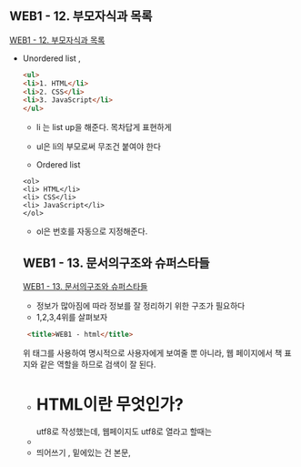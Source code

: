 ## WEB1 - 12. 부모자식과 목록
[WEB1 - 12. 부모자식과 목록](https://www.youtube.com/watch?v=aUtnyev_1vg&list=PL2Mkwvh6s7KI1Wb3COvfpVUZi46XG322g&index=12)
- Unordered list ,<ul>
```html
<ul>
<li>1. HTML</li>
<li>2. CSS</li>
<li>3. JavaScript</li>
</ul>
```  
- li 는 list up을 해준다. 목차답게 표현하게
- ul은 li의 부모로써 무조건 붙여야 한다

- Ordered list
```
<ol>
<li> HTML</li>
<li> CSS</li>
<li> JavaScript</li>
</ol>
```
- ol은 번호를 자동으로 지정해준다. 

## WEB1 - 13. 문서의구조와 슈퍼스타들
[WEB1 - 13. 문서의구조와 슈퍼스타들](https://www.youtube.com/watch?v=sVt5nyz3Gdo&list=PL2Mkwvh6s7KI1Wb3COvfpVUZi46XG322g&index=13)
- 정보가 많아짐에 따라 정보를 잘 정리하기 위한 구조가 필요하다
- 1,2,3,4위를 살펴보자
```html
 <title>WEB1 - html</title>
```
위 태그를 사용하여 명시적으로 사용자에게 보여줄 뿐 아니라, 웹 페이지에서 책 표지와 같은 역할을 하므로 검색이 잘 된다. 
- <h1>HTML이란 무엇인가?</h1> utf8로 작성했는데, 웹페이지도 utf8로 열라고 할때는 
- <meta charset = "utf-8">
- 띄어쓰기 , 밑에있는 건 본문, <title>과 <metacharset은 이 웹페이지는 utf8로 저장되 있다> 
- 제목은 !doctype html, html을 최상단에. head /head 본문은 body
- 위키피디아 -  페이지소스보기에서 html 태그 확인해보자
  
```html

<!doctype html>
<html>

<head>
<title>WEB1 - html</title>
<meta charset = "utf-8">
<h1>HTML이란 무엇인가?</h1>
</head>


<body>
<ul>
<li>1. HTML</li>
<li>2. CSS</li>
<li>3. JavaScript</li>
</ul>

<h1>HTML</h1>
Hypertext Markup Language (HTML) is the standard markup Language for creating
web pages and<br><br><br>web applications.

Hypertext Markup Language (HTML) is the standard markup Language for creating
web pages and web applications.
Hypertext Markup Language (HTML)</p><p> is the standard markup Language for creating
web pages and web applications.

Hypertext Markup Language (HTML) is the standard markup Language for creating
web pages and web applications.
Hypertext Markup Language (HTML) is the standard markup Language for creating
web pages and web applications.
Hypertext Markup Language (HTML)</p><p style = "margin - top:45px;"> is the standard markup Language for creating
web pages and web applications.

<img src="covid19.jpg" width = '100%'>

```

## WEB1 - 14. HTML 태그의 제왕
[WEB1 - 14. HTML 태그의 제왕](https://www.youtube.com/watch?v=V3pkC1hE-as&list=PL2Mkwvh6s7KI1Wb3COvfpVUZi46XG322g&index=14)
- 태그의 킹 등장!
- 도시의 길과 인체 혈관과 같은 것이다. 이게 없으면 정보 혁명도 일어나지 않았을 것이야.. 뭔데 대체 이게 ??
- HyperText - anchor의 첫글자를 딴 'a' a tag는 대체 뭘까요?
## link 다!
```html
<p><a href="https://www.w3.org/TR/html5/" target="_blank" title = "html5 specification">Hypertext Markup Language (HTML)</a> is the standard markup Language for creating
web pages and<br><br><br>web applications.
```

- href =>링크 주소 걸기
- target="_blank" => 새 탭으로 열기
- title = "html5 specification" => 마우스 대면 툴팁 보이게 하기

## WEB1 - 15. 웹사이트 완성
[WEB1 - 15. 웹사이트 완성](https://www.youtube.com/watch?v=w5S0GACgL3U&list=PL2Mkwvh6s7KI1Wb3COvfpVUZi46XG322g&index=15)
 - WEB을 index.html에 링크를 걸어보자
```html
<!doctype html>
<html>

<head>
<title>WEB1 -HTML</title> // 1.title은  페이지별 소제목으로 바꿔준다
<meta charset = "utf-8">
<h1>HTML이란 무엇인가?</h1>
</head>

<body>
<h1><a href="index.html"> WEB</a></h1>
<ol>
<li><a href="1.html"> HTML</a></li> 2. 각각의 페이지를 atom에서 만들어서 작성한다
<li><a href="2.html"> CSS</a></li>
<li><a href="3.html"> JavaScript</a></li>
</ol>

<h2>CSS</h2>
<p>
 본문
</p>
</body>
</html>
``` 

## WEB1 - 16. 원시웹
[WEB1 - 16. 원시웹](https://www.youtube.com/watch?v=pYOEy_mAMpI&list=PL2Mkwvh6s7KI1Wb3COvfpVUZi46XG322g&index=16)
- 웹 페이지 만들기 & 인터넷을 통해 누구나 가져갈 수 있게 하기
- 정보기술을 바라보는 관전포인트를 넓혀보자
- Internet 전체 안에 web이 존재하고, 인터넷 안에 수많은 다른 서비스가 존재한다.
- 웹의 출현 LHC=> 입자를 보는 현미경 같은 것 
- 팀 버너스리 Enquire를 만듬 - 웹의 전신
- 1990년에 연구소에 인터넷이 들어오면서 버너스리가 그걸 합하면서 웹페이지와 www를 만들고, 웹서버를 만들고
- http://info.cern.ch - home of the first website 웹의 메소포타미아, 시작
- primitive web : web이기 위한 철저히 순수한 단계
- 인터넷이란 무엇인가?

## WEB1 - 17. 인터넷을 여는 열쇠 : 서버와 클라이언트
[WEB1 - 17. 인터넷을 여는 열쇠 : 서버와 클라이언트](https://www.youtube.com/watch?v=yBPyzaccbkc&list=PL2Mkwvh6s7KI1Wb3COvfpVUZi46XG322g&index=17)

- 최소 2대의 컴퓨터가 있어야 인터넷 구동 가능
- web Browser - Web Server(info.cern.ch)
- info.cern.ch/index.html 을 입력하면 웹서버에서 index.html을 찾아 browser로 보내고, 브라우저가 index.html 을 읽어서 웹이 동작
- 서로 정보를 주고 받는다. 
- 웹브라우저 : 요청 request, 웹서버 : 응답 response
- 웹 브라우저 // 웹 서버
- client     // server
- Game Client, Chatting Client // Game Server, Chatting Server
- 내 컴퓨터에 웹 서버를 직접 까는방법 or 웹 호스팅을 이용해 회사에 맡긴다
- 어렵다. 배울거 많다                   배울거 별로없다. 쉽다
- 우선 웹 호스팅 해보고 웹서버로 들어가봐

## WEB1 - 18. 웹호스팅 : github page
[WEB1 - 18. 웹호스팅 : github page](https://www.youtube.com/watch?v=n1wvs7xuUYk&list=PL2Mkwvh6s7KI1Wb3COvfpVUZi46XG322g&index=18)

- 웹서버를 운영하기 위해서는 컴퓨터가 항상 켜져있어야 하고, 웹서버를 배워서 깔아야하고, 집 밖에서 연결할 수 있게 해야함 - 쉽지 않음
- host를 빌려주는 회사 web hosting
- github, 프로그래머의 성지
- 
